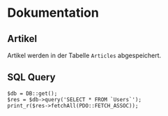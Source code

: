 # Dokumentation

## Artikel

Artikel werden in der Tabelle `Articles` abgespeichert.

## SQL Query

```
$db = DB::get();
$res = $db->query('SELECT * FROM `Users`');
print_r($res->fetchAll(PDO::FETCH_ASSOC));
```


